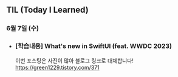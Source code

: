 ## TIL (Today I Learned)

### 6월 7일 (수)    

- ### [학습내용] What's new in SwiftUI (feat. WWDC 2023)    
  이번 포스팅은 사진이 많아 블로그 링크로 대체합니다!   
  https://green1229.tistory.com/371   